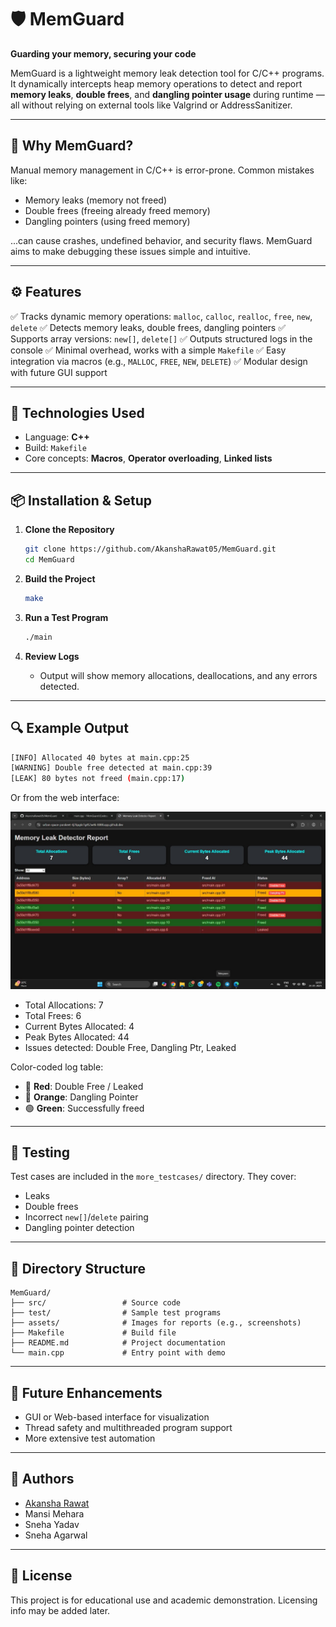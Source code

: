 # 🛡️ MemGuard

**Guarding your memory, securing your code**

MemGuard is a lightweight memory leak detection tool for C/C++ programs. It dynamically intercepts heap memory operations to detect and report **memory leaks**, **double frees**, and **dangling pointer usage** during runtime — all without relying on external tools like Valgrind or AddressSanitizer.

---

## 🧠 Why MemGuard?

Manual memory management in C/C++ is error-prone. Common mistakes like:

* Memory leaks (memory not freed)
* Double frees (freeing already freed memory)
* Dangling pointers (using freed memory)

...can cause crashes, undefined behavior, and security flaws. MemGuard aims to make debugging these issues simple and intuitive.

---

## ⚙️ Features

✅ Tracks dynamic memory operations: `malloc`, `calloc`, `realloc`, `free`, `new`, `delete`
✅ Detects memory leaks, double frees, dangling pointers
✅ Supports array versions: `new[]`, `delete[]`
✅ Outputs structured logs in the console
✅ Minimal overhead, works with a simple `Makefile`
✅ Easy integration via macros (e.g., `MALLOC`, `FREE`, `NEW`, `DELETE`)
✅ Modular design with future GUI support

---

## 🧰 Technologies Used

* Language: **C++**
* Build: `Makefile`
* Core concepts: **Macros**, **Operator overloading**, **Linked lists**

---

## 📦 Installation & Setup

1. **Clone the Repository**

   ```bash
   git clone https://github.com/AkanshaRawat05/MemGuard.git
   cd MemGuard
   ```

2. **Build the Project**

   ```bash
   make
   ```

3. **Run a Test Program**

   ```bash
   ./main
   ```

4. **Review Logs**

   * Output will show memory allocations, deallocations, and any errors detected.

---

## 🔍 Example Output

```bash
[INFO] Allocated 40 bytes at main.cpp:25
[WARNING] Double free detected at main.cpp:39
[LEAK] 80 bytes not freed (main.cpp:17)
```

Or from the web interface:

![Memory Leak Report Screenshot](assets/output.jpg)

* Total Allocations: 7
* Total Frees: 6
* Current Bytes Allocated: 4
* Peak Bytes Allocated: 44
* Issues detected: Double Free, Dangling Ptr, Leaked

Color-coded log table:

* 🔴 **Red**: Double Free / Leaked
* 🗾 **Orange**: Dangling Pointer
* 🟢 **Green**: Successfully freed

---

## 🧪 Testing

Test cases are included in the `more_testcases/` directory. They cover:

* Leaks
* Double frees
* Incorrect `new[]`/`delete` pairing
* Dangling pointer detection

---

## 📁 Directory Structure

```
MemGuard/
├── src/                 # Source code
├── test/                # Sample test programs
├── assets/              # Images for reports (e.g., screenshots)
├── Makefile             # Build file
├── README.md            # Project documentation
└── main.cpp             # Entry point with demo
```

---

## 🚀 Future Enhancements

* GUI or Web-based interface for visualization
* Thread safety and multithreaded program support
* More extensive test automation

---

## 👥 Authors

* [Akansha Rawat](mailto:akansha8230@gmail.com)
* Mansi Mehara
* Sneha Yadav
* Sneha Agarwal

---

## 📄 License

This project is for educational use and academic demonstration. Licensing info may be added later.
